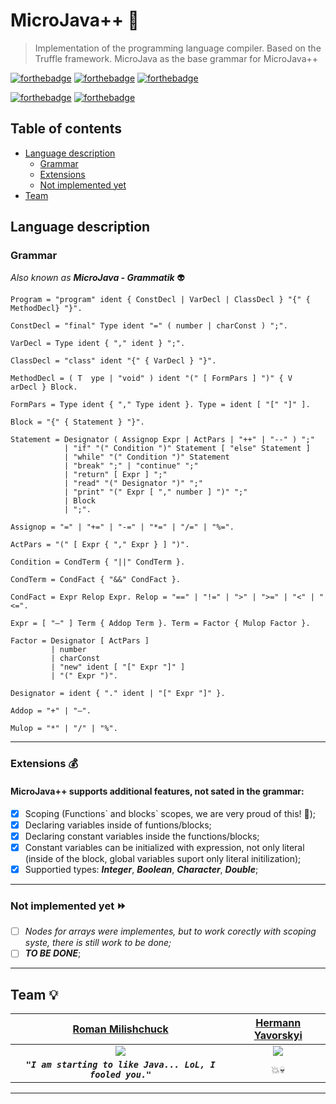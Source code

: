 # MicroJava++ :penguin:
> Implementation of the programming language compiler. Based on the Truffle framework. MicroJava as the base grammar for MicroJava++

[![forthebadge](https://forthebadge.com/images/badges/made-with-java.svg)](https://forthebadge.com)
[![forthebadge](https://forthebadge.com/images/badges/built-with-science.svg)](https://forthebadge.com)
[![forthebadge](https://forthebadge.com/images/badges/built-with-resentment.svg)](https://forthebadge.com)

[![forthebadge](https://forthebadge.com/images/badges/pretty-risque.svg)](https://forthebadge.com)
[![forthebadge](https://forthebadge.com/images/badges/you-didnt-ask-for-this.svg)](https://forthebadge.com)

## Table of contents
 - [Language description](#language-description)
   - [Grammar](#grammar)
   - [Extensions](#extensions-moneybag)
   - [Not implemented yet](#not-implemented-yet-fast_forward)
 - [Team](#team-bulb)
 
## Language description
 ### Grammar
 *Also known as __MicroJava - Grammatik__* :alien:
 ```
 Program = "​program​" ​ident​ ​{ ​ConstDecl ​| ​VarDecl ​| ​ClassDecl ​} "​{​" ​{​MethodDecl​}​ "​}​". 
 
 ConstDecl = "​final​" ​Type​ ​ident​ "​=​" ​( ​number ​| ​charConst ​)​ "​;​". 
 
 VarDecl = Type​ ​ident​ ​{ ​"​,​" ​ident ​}​ "​;​". 

 ClassDecl = "​class​" ​ident​ "​{​" ​{ ​VarDecl ​} ​"​}​". 
 
 MethodDecl = ( T ​ ype ​| ​"​void​" ​)​ ​ident​ "​(​" ​[ ​FormPars ​]​ "​)​" { V ​ arDecl ​}​ ​Block​. 
 
 FormPars = Type​ ​ident​ ​{ ​"​,​" ​Type​ ​ident ​}​. Type = ident​ ​[ ​"​[​" "​]​" ​]​. 
 
 Block = "​{​" ​{ ​Statement ​}​ "​}​". 
 
 Statement = Designator​ ​( ​Assignop​ ​Expr ​|​ ​ActPars​ ​| ​"​++​" ​| ​"​--​" ​)​ "​;​" 
             | "​if​" "​(​" ​Condition​ "​)​" ​Statement​ ​[ ​"​else​" ​Statement ​] 
             | "​while​" "​(​" ​Condition​ "​)​" ​Statement 
             | "​break​" "​;​" | "​continue​" "​;​" 
             | "​return​" ​[ ​Expr ​]​ "​;​" 
             | "​read​" "​(​" ​Designator​ "​)​" "​;​" 
             | "​print​" "​(​" ​Expr​ ​[ ​"​,​" ​number ​]​ "​)​" "​;​" 
             | Block 
             | "​;​". 
 
 Assignop = "​=​" ​| ​"​+=​" ​| ​"​-=​" ​| ​"​*=​" ​| ​"​/=​" ​| ​"​%=​". 
 
 ActPars = "​(​" ​[ ​Expr ​{ ​"​,​" ​Expr ​} ] ​"​)​". 
 
 Condition = CondTerm​ ​{ ​"​||​" ​CondTerm ​}​. 
 
 CondTerm = CondFact​ ​{ ​"​&&​" ​CondFact ​}​. 
 
 CondFact = Expr​ ​Relop​ ​Expr​. Relop = "​==​" ​| ​"​!=​" ​| ​"​>​" ​| ​"​>=​" ​| ​"​<​" ​| ​"​<=​". 
 
 Expr = [ ​"​–​" ​]​ ​Term​ ​{ ​Addop​ ​Term ​}​. Term = Factor​ ​{ ​Mulop​ ​Factor ​}​. 
 
 Factor = Designator​ ​[ ​ActPars ​] 
          | number 
          | charConst 
          | "​new​" ​ident​ ​[ ​"​[​" ​Expr​ "​]​" ​]
          | "​(​" ​Expr​ "​)​". 
          
 Designator = ident​ ​{ ​"​.​" ​ident ​| ​"​[​" ​Expr​ "​]​" ​}​.
 
 Addop = "​+​" ​| ​"​–​". 
 
 Mulop = "​*​" ​| ​"​/​" ​| ​"​%​". 
 ```
 ---
  ### Extensions :moneybag:
  #### MicroJava++ supports additional features, not sated in the grammar:
  - [x] Scoping (Functions\` and blocks\` scopes, we are very proud of this! :raised_hands:);
  - [x] Declaring variables inside of funtions/blocks;
  - [x] Declaring constant variables inside the functions/blocks;
  - [x] Constant variables can be initialized with expression, not only literal (inside of the block, global variables suport only literal initilization);
  - [x] Supportied types: __*Integer*__, __*Boolean*__, __*Character*__, __*Double*__;
  ---
  ### Not implemented yet :fast_forward:
  - [ ] *Nodes for arrays were implementes, but to work corectly with scoping syste, there is still work to be done;*
  - [ ] __*TO BE DONE*__;
  ---
  ## Team :bulb:
  | [Roman Milishchuck](https://github.com/RomanMilishchuk) | [Hermann Yavorskyi](https://github.com/wardady) |
  | :---: | :---: |
  | <img src="https://i.imgur.com/FtFe4GD.gif"> | <img src="https://66.media.tumblr.com/dd21357585350785d3aa72c2306f1bbf/tumblr_osmh86FMB41qehrvso2_500.gifv"> |
|  __*` "I am starting to like Java... LoL, I fooled you." `*__ |  :boom::skull:  |

---
